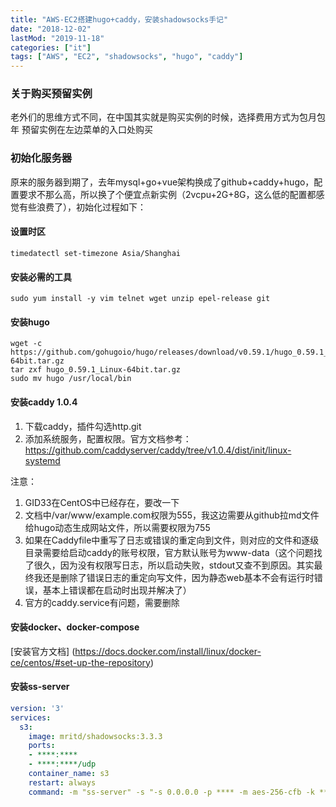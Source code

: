 ```yaml
---
title: "AWS-EC2搭建hugo+caddy，安装shadowsocks手记"
date: "2018-12-02"
lastMod: "2019-11-18"
categories: ["it"]
tags: ["AWS", "EC2", "shadowsocks", "hugo", "caddy"]
---
```


### 关于购买预留实例

老外们的思维方式不同，在中国其实就是购买实例的时候，选择费用方式为包月包年
预留实例在左边菜单的入口处购买

### 初始化服务器
原来的服务器到期了，去年mysql+go+vue架构换成了github+caddy+hugo，配置要求不那么高，所以换了个便宜点新实例（2vcpu+2G+8G，这么低的配置都感觉有些浪费了），初始化过程如下：
#### 设置时区
```shell
timedatectl set-timezone Asia/Shanghai
```

#### 安装必需的工具
```shell
sudo yum install -y vim telnet wget unzip epel-release git
```

#### 安装hugo
```shell
wget -c https://github.com/gohugoio/hugo/releases/download/v0.59.1/hugo_0.59.1_Linux-64bit.tar.gz
tar zxf hugo_0.59.1_Linux-64bit.tar.gz
sudo mv hugo /usr/local/bin
```

#### 安装caddy 1.0.4
1. 下载caddy，插件勾选http.git
2. 添加系统服务，配置权限。官方文档参考：https://github.com/caddyserver/caddy/tree/v1.0.4/dist/init/linux-systemd

注意：
1. GID33在CentOS中已经存在，要改一下
2. 文档中/var/www/example.com权限为555，我这边需要从github拉md文件给hugo动态生成网站文件，所以需要权限为755
3. 如果在Caddyfile中重写了日志或错误的重定向到文件，则对应的文件和逐级目录需要给启动caddy的账号权限，官方默认账号为www-data（这个问题找了很久，因为没有权限写日志，所以启动失败，stdout又查不到原因。其实最终我还是删除了错误日志的重定向写文件，因为静态web基本不会有运行时错误，基本上错误都在启动时出现并解决了）
4. 官方的caddy.service有问题，需要删除

#### 安装docker、docker-compose
[安装官方文档] (https://docs.docker.com/install/linux/docker-ce/centos/#set-up-the-repository)

#### 安装ss-server
```yaml
version: '3'
services:
  s3:
    image: mritd/shadowsocks:3.3.3
    ports:
    - ****:****
    - ****:****/udp
    container_name: s3
    restart: always
    command: -m "ss-server" -s "-s 0.0.0.0 -p **** -m aes-256-cfb -k ************************* --fast-open" -x -e "kcpserver" -k "-t 127.0.0.1:**** -l :**** -mode fast3"
```